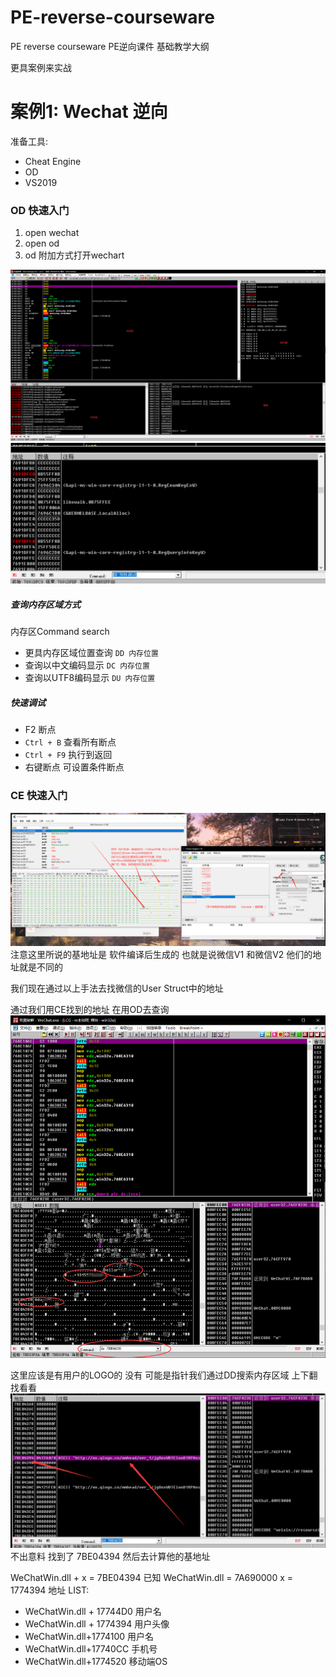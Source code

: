 # PE-reverse-courseware
PE reverse courseware PE逆向课件 基础教学大纲

更具案例来实战

# 案例1: Wechat 逆向
准备工具:
- Cheat Engine
- OD
- VS2019 

### OD 快速入门
1. open wechat
2. open od
3. od 附加方式打开wechart

![od 附加方式打开wechart](./README/s1.png)
![查询内存区域](./README/s2.png)
##### 查询内存区域方式
内存区Command search
- 更具内存区域位置查询 `DD 内存位置`
- 查询以中文编码显示 `DC 内存位置`
- 查询以UTF8编码显示 `DU 内存位置`
##### 快速调试
- F2 断点
- `Ctrl + B`  查看所有断点
- `Ctrl + F9` 执行到返回
- 右键断点 可设置条件断点

### CE 快速入门
![](./README/s3.png)
注意这里所说的基地址是  软件编译后生成的  也就是说微信V1  和微信V2 他们的地址就是不同的

我们现在通过以上手法去找微信的User Struct中的地址

通过我们用CE找到的地址 在用OD去查询
![](./README/s4.jpg)

这里应该是有用户的LOGO的 没有 可能是指针我们通过DD搜索内存区域  上下翻找看看
![](./README/s5.png)
不出意料 找到了  7BE04394
然后去计算他的基地址

WeChatWin.dll + x = 7BE04394
已知 WeChatWin.dll  = 7A690000
x = 1774394‬
地址 LIST:
- WeChatWin.dll + 17744D0  用户名
- WeChatWin.dll + 1774394‬  用户头像
- WeChatWin.dll+1774100    用户名
- WeChatWin.dll+17740CC    手机号
- WeChatWin.dll+1774520    移动端OS